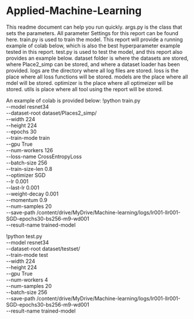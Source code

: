 # Applied-Machine-Learning
This readme document can help you run quickly.
args.py is the class that sets the parameters. All parameter Settings for this report can be found here.
train.py is used to train the model. This report will provide a running example of colab below, which is also the best hyperparameter example tested in this report.
test.py is used to test the model, and this report also provides an example below.
dataset folder is where the datasets are stored, where Place2_simp can be stored, and where a dataset loader has been provided.
logs are the directory where all log files are stored.
loss is the place where all loss functions will be stored.
models are the place where all mdel will be stored.
optimizer is the place where all optimeizer will be stored.
utils is place where all tool using the report will be stored.

An example of colab is provided below:
!python train.py \
--model resnet34 \
--dataset-root dataset/Places2_simp/ \
--width 224 \
--height 224 \
--epochs 30 \
--train-mode train \
--gpu True \
--num-workers 126 \
--loss-name CrossEntropyLoss \
--batch-size 256 \
--train-size-len 0.8 \
--optimizer SGD \
--lr 0.001 \
--last-lr 0.001 \
--weight-decay 0.001 \
--momentum 0.9 \
--num-samples 20 \
--save-path /content/drive/MyDrive/Machine-learning/logs/lr001-llr001-SGD-epochs30-bs256-m9-wd001 \
--result-name trained-model 

!python test.py \
--model resnet34 \
--dataset-root dataset/testset/ \
--train-mode test \
--width 224 \
--height 224 \
--gpu True \
--num-workers 4 \
--num-samples 20 \
--batch-size 256 \
--save-path /content/drive/MyDrive/Machine-learning/logs/lr001-llr001-SGD-epochs30-bs256-m9-wd001 \
--result-name trained-model 
